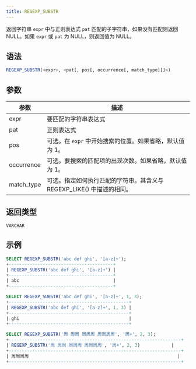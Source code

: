 ```yaml
---
title: REGEXP_SUBSTR
---
```


返回字符串 `expr` 中与正则表达式 `pat` 匹配的子字符串，如果没有匹配则返回 NULL。如果 `expr` 或 `pat` 为 NULL，则返回值为 NULL。

## 语法

```sql
REGEXP_SUBSTR(<expr>, <pat[, pos[, occurrence[, match_type]]]>)
```

## 参数

| 参数       | 描述                                                                                               |
|------------|-----------------------------------------------------------------------------------------------------------|
| expr       | 要匹配的字符串表达式                                                                                   |
| pat        | 正则表达式                                                                                           |
| pos        | 可选。在 `expr` 中开始搜索的位置。如果省略，默认值为 1。                                               |
| occurrence | 可选。要搜索的匹配项的出现次数。如果省略，默认值为 1。                                                  |
| match_type | 可选。指定如何执行匹配的字符串。其含义与 REGEXP_LIKE() 中描述的相同。                                  |

## 返回类型

`VARCHAR`

## 示例

```sql
SELECT REGEXP_SUBSTR('abc def ghi', '[a-z]+');
+----------------------------------------+
| REGEXP_SUBSTR('abc def ghi', '[a-z]+') |
+----------------------------------------+
| abc                                    |
+----------------------------------------+

SELECT REGEXP_SUBSTR('abc def ghi', '[a-z]+', 1, 3);
+----------------------------------------------+
| REGEXP_SUBSTR('abc def ghi', '[a-z]+', 1, 3) |
+----------------------------------------------+
| ghi                                          |
+----------------------------------------------+

SELECT REGEXP_SUBSTR('周 周周 周周周 周周周周', '周+', 2, 3);
+------------------------------------------------------------------+
| REGEXP_SUBSTR('周 周周 周周周 周周周周', '周+', 2, 3)            |
+------------------------------------------------------------------+
| 周周周周                                                         |
+------------------------------------------------------------------+

```